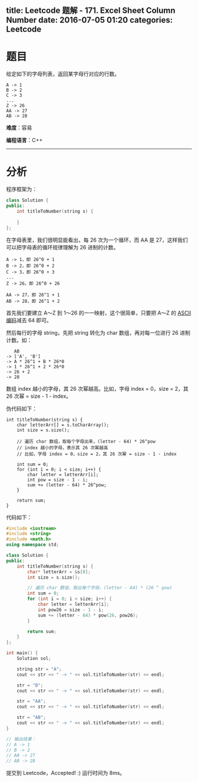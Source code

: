 title: Leetcode 题解 - 171. Excel Sheet Column Number
date: 2016-07-05 01:20
categories: Leetcode
---

# 题目

给定如下的字母列表，返回某字母行对应的行数。

    A -> 1
    B -> 2
    C -> 3
    ...
    Z -> 26
    AA -> 27
    AB -> 28 

<!-- more -->

**难度**：容易

**编程语言**：C++

---

# 分析

程序框架为：

```cpp
class Solution {
public:
    int titleToNumber(string s) {
        
    }
};
```

在字母表里，我们很明显能看出，每 26 次为一个循环，而 AA 是 27，这样我们可以把字母表的循环规律理解为 26 进制的计数。

    A -> 1，即 26^0 + 1
    B -> 2，即 26^0 + 2
    C -> 3，即 26^0 + 3
    ...
    Z -> 26，即 26^0 + 26

    AA -> 27，即 26^1 + 1
    AB -> 28，即 26^1 + 2

首先我们要建立 A～Z 到 1～26 的一一映射，这个很简单，只要把 A～Z 的 [ASCII 编码](https://zh.wikipedia.org/wiki/ASCII)减去 64 即可。

然后每行的字母 string，先把 string 转化为 char 数组，再对每一位进行 26 进制计数。如：

       AB
    -> ['A', 'B']
    -> A * 26^1 + B * 26*0
    -> 1 * 26^1 + 2 * 26*0
    -> 26 + 2
    -> 28

数组 index 越小的字母，其 26 次幂越高。比如，字母 index = 0，size = 2，其 26 次幂 = size - 1 - index。

伪代码如下：

```
int titleToNumber(string s) {
    char letterArr[] = s.toCharArray();
    int size = s.size();

    // 遍历 char 数组，取每个字母出来，(letter - 64) * 26^pow
    // index 越小的字母，表示其 26 次幂越高
    // 比如，字母 index = 0，size = 2，其 26 次幂 = size - 1 - index

    int sum = 0;
    for (int i = 0; i < size; i++) {
        char letter = letterArr[i];    
        int pow = size - 1 - i;
        sum += (letter - 64) * 26^pow;
    }

    return sum;
}
```

代码如下：

```cpp
#include <iostream>
#include <string>
#include <math.h>
using namespace std;

class Solution {
public:
    int titleToNumber(string s) {
        char* letterArr = &s[0];
        int size = s.size();

        // 遍历 char 数组，取出每个字母，(letter - 64) * (26 ^ pow)
        int sum = 0;
        for (int i = 0; i < size; i++) {
            char letter = letterArr[i];
            int pow26 = size - 1 - i;
            sum += (letter - 64) * pow(26, pow26);
        }

        return sum;
    }
};

int main() {
    Solution sol;

    string str = "A";
    cout << str << " -> " << sol.titleToNumber(str) << endl;

    str = "B";
    cout << str << " -> " << sol.titleToNumber(str) << endl;

    str = "AA";
    cout << str << " -> " << sol.titleToNumber(str) << endl;

    str = "AB";
    cout << str << " -> " << sol.titleToNumber(str) << endl;
}

// 输出结果：
// A -> 1
// B -> 2
// AA -> 27
// AB -> 28 
```

提交到 Leetcode，Accepted! :) 运行时间为 8ms。
